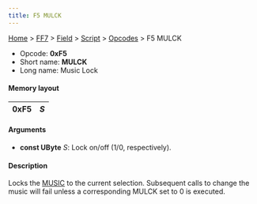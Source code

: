 ```yaml
---
title: F5 MULCK
---
```


[Home](Main%20Page.md) > [FF7](FF7.md) > [Field](FF7/Field.md) > [Script](FF7/Field/Script.md) > [Opcodes](FF7/Field/Script/Opcodes.md) > F5 MULCK

-   Opcode: **0xF5**
-   Short name: **MULCK**
-   Long name: Music Lock

#### Memory layout

| 0xF5 | *S* |
|------|-----|

#### Arguments

-   **const UByte** *S*: Lock on/off (1/0, respectively).

#### Description

Locks the [MUSIC][] to the current selection. Subsequent calls to change
the music will fail unless a corresponding MULCK set to 0 is executed.

  [MUSIC]: FF7/Field/Script/Opcodes/F0%20MUSIC.md "wikilink"
